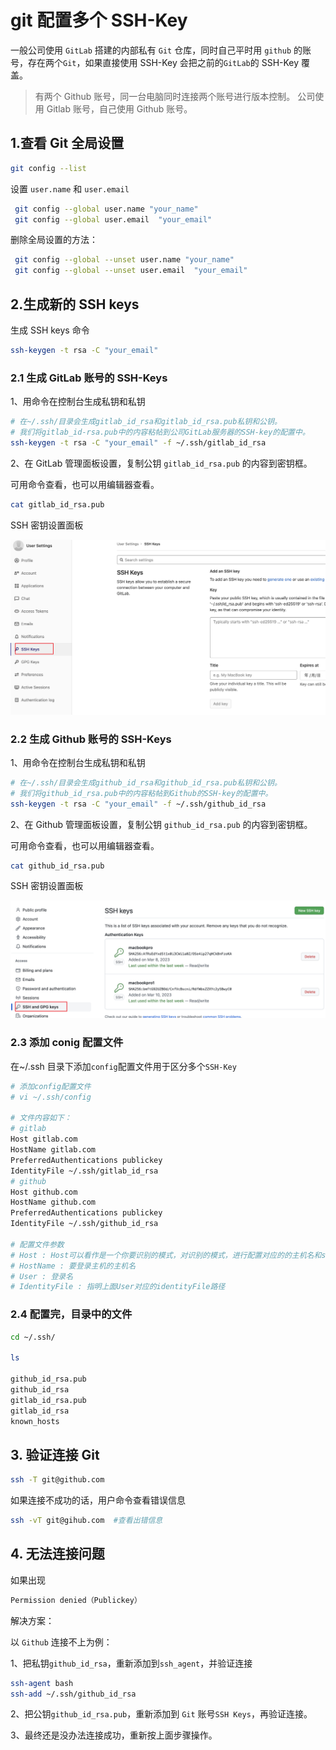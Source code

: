 # git 配置多个 SSH-Key

一般公司使用 `GitLab` 搭建的内部私有 `Git` 仓库，同时自己平时用 `github` 的账号，存在两个`Git`，如果直接使用 SSH-Key 会把之前的`GitLab`的 SSH-Key 覆盖。

> 有两个 Github 账号，同一台电脑同时连接两个账号进行版本控制。
> 公司使用 Gitlab 账号，自己使用 Github 账号。

## 1.查看 Git 全局设置

```bash
git config --list
```

设置 `user.name` 和 `user.email`

```bash
 git config --global user.name "your_name"
 git config --global user.email  "your_email"
```

删除全局设置的方法：

```bash
 git config --global --unset user.name "your_name"
 git config --global --unset user.email  "your_email"
```

## 2.生成新的 SSH keys

生成 SSH keys 命令

```bash
ssh-keygen -t rsa -C "your_email"
```

### 2.1 生成 GitLab 账号的 SSH-Keys

1、用命令在控制台生成私钥和私钥

```bash
# 在~/.ssh/目录会生成gitlab_id_rsa和gitlab_id_rsa.pub私钥和公钥。
# 我们将gitlab_id-rsa.pub中的内容粘帖到公司GitLab服务器的SSH-key的配置中。
ssh-keygen -t rsa -C "your_email" -f ~/.ssh/gitlab_id_rsa
```

2、在 GitLab 管理面板设置，复制公钥 `gitlab_id_rsa.pub` 的内容到密钥框。

可用命令查看，也可以用编辑器查看。

```bash
cat gitlab_id_rsa.pub
```

SSH 密钥设置面板

![img](asserts/3.png)

### 2.2 生成 Github 账号的 SSH-Keys

1、用命令在控制台生成私钥和私钥

```bash
# 在~/.ssh/目录会生成github_id_rsa和github_id_rsa.pub私钥和公钥。
# 我们将github_id_rsa.pub中的内容粘帖到Github的SSH-key的配置中。
ssh-keygen -t rsa -C "your_email" -f ~/.ssh/github_id_rsa
```

2、在 Github 管理面板设置，复制公钥 `github_id_rsa.pub` 的内容到密钥框。

可用命令查看，也可以用编辑器查看。

```bash
cat github_id_rsa.pub
```

SSH 密钥设置面板

![img](asserts/4.png)

### 2.3 添加 conig 配置文件

在~/.ssh 目录下添加`config`配置文件用于区分多个`SSH-Key`

```bash
# 添加config配置文件
# vi ~/.ssh/config

# 文件内容如下：
# gitlab
Host gitlab.com
HostName gitlab.com
PreferredAuthentications publickey
IdentityFile ~/.ssh/gitlab_id_rsa
# github
Host github.com
HostName github.com
PreferredAuthentications publickey
IdentityFile ~/.ssh/github_id_rsa

# 配置文件参数
# Host : Host可以看作是一个你要识别的模式，对识别的模式，进行配置对应的的主机名和ssh文件
# HostName : 要登录主机的主机名
# User : 登录名
# IdentityFile : 指明上面User对应的identityFile路径
```

### 2.4 配置完，目录中的文件

```bash
cd ~/.ssh/

ls

github_id_rsa.pub
github_id_rsa
gitlab_id_rsa.pub
gitlab_id_rsa
known_hosts
```

## 3. 验证连接 Git

```bash
ssh -T git@github.com
```

如果连接不成功的话，用户命令查看错误信息

```bash
ssh -vT git@gihub.com  #查看出错信息
```

## 4. 无法连接问题

如果出现

```bash
Permission denied（Publickey）
```

解决方案：

以 `Github` 连接不上为例：

1、把私钥`github_id_rsa`，重新添加到`ssh_agent`，并验证连接

```bash
ssh-agent bash
ssh-add ~/.ssh/github_id_rsa
```

2、把公钥`github_id_rsa.pub`，重新添加到 `Git` 账号`SSH Keys`，再验证连接。

3、最终还是没办法连接成功，重新按上面步骤操作。
